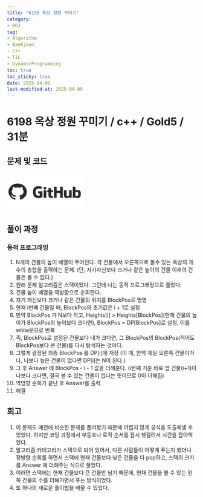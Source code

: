 ```yaml
---
title: "6198 옥상 정원 꾸미기"
category:
- BOJ
tag:
- Algorithm
- Baekjoon
- C++
- TIL
- DynamicProgramming
toc: true
toc_sticky: true
date: 2025-04-09
last-modified-at: 2025-04-09
---
```


#   6198 옥상 정원 꾸미기 / c++ / Gold5 / 31분

## 문제 및 코드   
[<img src="https://github.com/Sho1007/sho1007.github.io/blob/main/assets/images/github-logo-vector.png?raw=true" width="200" height="100"/>](https://github.com/Sho1007/Algorithm/tree/main/%EB%B0%B1%EC%A4%80/Gold/6198.%E2%80%85%EC%98%A5%EC%83%81%E2%80%85%EC%A0%95%EC%9B%90%E2%80%85%EA%BE%B8%EB%AF%B8%EA%B8%B0)

## 풀이 과정
### 동적 프로그래밍
1. N개의 건물의 높이 배열이 주어진다. 각 건물에서 오른쪽으로 볼수 있는 옥상의 개수의 총합을 출력하는 문제. (단, 자기자신보다 크거나 같은 높이의 건물 이후의 건물은 볼 수 없다.)
2. 원래 문제 알고리즘은 스택이었다. 그런데 나는 동적 프로그래밍으로 풀었다.
3. 건물 높이 배열을 역방향으로 순회한다.
4. 자기 자신보다 크거나 같은 건물의 위치를 BlockPos로 명명
5. 현재 i번째 건물일 때, BlockPos의 초기값은 i + 1로 설정
6. 만약 BlockPos 가 N보다 작고, Heights[i] > Heights[BlockPos](현재 건물의 높이가 BlockPos의 높이보다 크다면), BlockPos = DP[BlockPos]로 설정, 이를 whlie문으로 반복
7. 즉, BlockPos로 설정된 건물보다 내가 크다면, 그 BlockPos의 BlockPos(적어도 BlockPos보다 큰 건물)를 다시 탐색하는 것이다.
8. 그렇게 결정된 최종 BlockPos 를 DP[i]에 저장 (이 때, 만약 제일 오른쪽 건물이거나, 나보다 높은 건물이 없다면 DP[i]는 N이 된다.)
9. 그 후 Answer 에 BlockPos - i - 1 값을 더해준다. (i번째 기준 바로 옆 건물(i+1)이 나보다 크다면, 결국 볼 수 있는 건물이 없다는 뜻이므로 0이 더해짐)
10. 역방향 순회가 끝난 후 Answer를 출력
11. 해결

## 회고
1. 이 문제도 예전에 비슷한 문제를 풀어봤기 때문에 어렵지 않게 공식을 도출해낼 수 있었다. 하지만 코딩 과정에서 부등호나 로직 순서를 잠시 헷갈려서 시간을 잡아먹었다.
2. 알고리즘 카테고리가 스택으로 되어 있어서, 다른 사람들이 어떻게 푸는지 봤더니 정방향 순회를 하면서 스택에 현재 건물보다 낮은 건물을 다 pop하고, 스택의 크기를 Answer 에 더해주는 식으로 풀었다.
3. 이러면 스택에는 현재 건물보다 큰 건물만 남기 때문에, 현재 건물을 볼 수 있는 왼쪽 건물의 수를 더해가면서 푸는 방식이었다.
4. 또 하나의 새로운 풀이법을 배울 수 있었다.